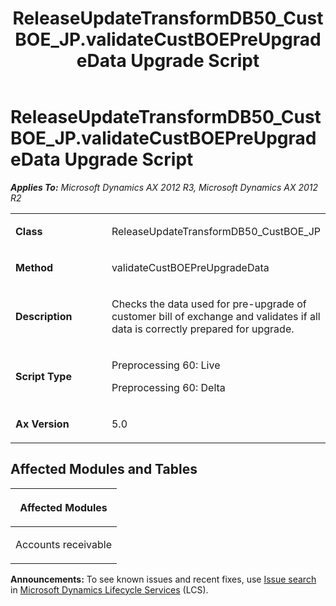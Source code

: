 ﻿---
title: ReleaseUpdateTransformDB50_CustBOE_JP.validateCustBOEPreUpgradeData Upgrade Script
TOCTitle: ReleaseUpdateTransformDB50_CustBOE_JP.validateCustBOEPreUpgradeData Upgrade Script
ms:assetid: 8e051f8e-fc27-992b-3845-f5f9e1bc3e83
ms:mtpsurl: https://msdn.microsoft.com/en-us/library/JJ736498(v=AX.60)
ms:contentKeyID: 49709686
ms.date: 05/18/2015
mtps_version: v=AX.60
---

# ReleaseUpdateTransformDB50\_CustBOE\_JP.validateCustBOEPreUpgradeData Upgrade Script 


_**Applies To:** Microsoft Dynamics AX 2012 R3, Microsoft Dynamics AX 2012 R2_

<table>
<colgroup>
<col style="width: 50%" />
<col style="width: 50%" />
</colgroup>
<tbody>
<tr class="odd">
<td><p><strong>Class</strong></p></td>
<td><p>ReleaseUpdateTransformDB50_CustBOE_JP</p></td>
</tr>
<tr class="even">
<td><p><strong>Method</strong></p></td>
<td><p>validateCustBOEPreUpgradeData</p></td>
</tr>
<tr class="odd">
<td><p><strong>Description</strong></p></td>
<td><p>Checks the data used for pre-upgrade of customer bill of exchange and validates if all data is correctly prepared for upgrade.</p></td>
</tr>
<tr class="even">
<td><p><strong>Script Type</strong></p></td>
<td><p>Preprocessing 60: Live</p>
<p>Preprocessing 60: Delta</p></td>
</tr>
<tr class="odd">
<td><p><strong>Ax Version</strong></p></td>
<td><p>5.0</p></td>
</tr>
</tbody>
</table>


## Affected Modules and Tables

<table>
<colgroup>
<col style="width: 100%" />
</colgroup>
<thead>
<tr class="header">
<th><p>Affected Modules</p></th>
</tr>
</thead>
<tbody>
<tr class="odd">
<td><p>Accounts receivable</p></td>
</tr>
</tbody>
</table>

  
**Announcements:** To see known issues and recent fixes, use [Issue search](http://go.microsoft.com/fwlink/?linkid=389258) in [Microsoft Dynamics Lifecycle Services](http://go.microsoft.com/fwlink/?linkid=306505) (LCS).

